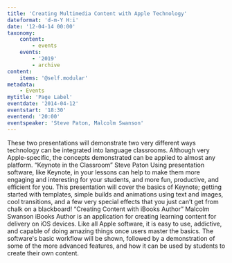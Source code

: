 ```yaml
---
title: 'Creating Multimedia Content with Apple Technology'
dateformat: 'd-m-Y H:i'
date: '12-04-14 00:00'
taxonomy:
    content:
        - events
    events:
        - '2019'
        - archive
content:
    items: '@self.modular'
metadata:
    - Events
mytitle: 'Page Label'
eventdate: '2014-04-12'
eventstart: '18:30'
eventend: '20:00'
eventspeaker: 'Steve Paton, Malcolm Swanson'
---
```


These two presentations will demonstrate two very different ways technology can be integrated into language classrooms. Although very Apple-specific, the concepts demonstrated can be applied to almost any platform.
“Keynote in the Classroom”
Steve Paton
Using presentation software, like Keynote, in your lessons can help to make them more engaging and interesting for your students, and more fun, productive, and efficient for you. This presentation will cover the basics of Keynote; getting started with templates, simple builds and animations using text and images, cool transitions, and a few very special effects that you just can’t get from chalk on a blackboard!
“Creating Content with iBooks Author”
Malcolm Swanson
iBooks Author is an application for creating learning content for delivery on iOS devices. Like all Apple software, it is easy to use, addictive, and capable of doing amazing things once users master the basics. The software's basic workflow will be shown, followed by a demonstration of some of the more advanced features, and how it can be used by students to create their own content.

